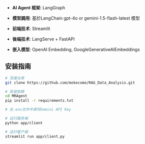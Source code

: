 - **AI Agent 框架**: LangGraph
  
- **模型調用**: 基於LangChain gpt-4o or gemini-1.5-flash-latest 模型 
  
- **前端技术**: Streamlit
  
- **後端技术**: LangServe + FastAPI
  
- **嵌入模型**: OpenAI Embedding, GoogleGenerativeAIEmbeddings
  


## 安装指南
```bash
# 克隆仓库
git clone https://github.com/mokecome/RAG_Data_Analysis.git

# 安装依赖
cd MRAgent
pip install -r requirements.txt

# 在.env文件中填写Gemini API Key

# 运行服务端
python app/client

# 运行客户端
streamlit run app/client.py
```
